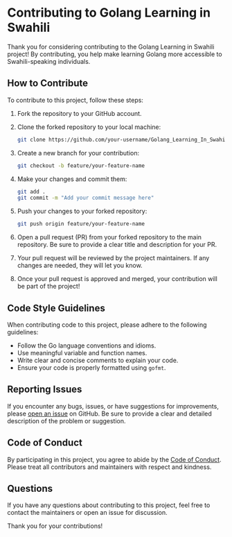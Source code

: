 # Contributing to Golang Learning in Swahili

Thank you for considering contributing to the Golang Learning in Swahili project! By contributing, you help make learning Golang more accessible to Swahili-speaking individuals.

## How to Contribute

To contribute to this project, follow these steps:

1. Fork the repository to your GitHub account.
2. Clone the forked repository to your local machine:

    ```bash
    git clone https://github.com/your-username/Golang_Learning_In_Swahili.git
    ```

3. Create a new branch for your contribution:

    ```bash
    git checkout -b feature/your-feature-name
    ```

4. Make your changes and commit them:

    ```bash
    git add .
    git commit -m "Add your commit message here"
    ```

5. Push your changes to your forked repository:

    ```bash
    git push origin feature/your-feature-name
    ```

6. Open a pull request (PR) from your forked repository to the main repository. Be sure to provide a clear title and description for your PR.

7. Your pull request will be reviewed by the project maintainers. If any changes are needed, they will let you know.

8. Once your pull request is approved and merged, your contribution will be part of the project!

## Code Style Guidelines

When contributing code to this project, please adhere to the following guidelines:

- Follow the Go language conventions and idioms.
- Use meaningful variable and function names.
- Write clear and concise comments to explain your code.
- Ensure your code is properly formatted using `gofmt`.

## Reporting Issues

If you encounter any bugs, issues, or have suggestions for improvements, please [open an issue](https://github.com/your-username/Golang_Learning_In_Swahili/issues) on GitHub. Be sure to provide a clear and detailed description of the problem or suggestion.

## Code of Conduct

By participating in this project, you agree to abide by the [Code of Conduct](CODE_OF_CONDUCT.md). Please treat all contributors and maintainers with respect and kindness.

## Questions

If you have any questions about contributing to this project, feel free to contact the maintainers or open an issue for discussion.

Thank you for your contributions!
